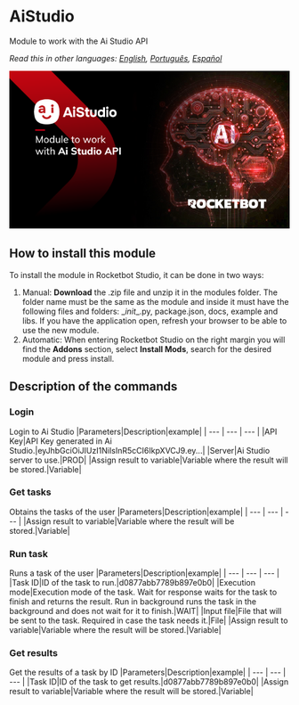 # AiStudio
  
Module to work with the Ai Studio API  

*Read this in other languages: [English](Manual_AiStudio.md), [Português](Manual_AiStudio.pr.md), [Español](Manual_AiStudio.es.md)*
  
![banner](imgs/Banner_AiStudio.png)
## How to install this module
  
To install the module in Rocketbot Studio, it can be done in two ways:
1. Manual: __Download__ the .zip file and unzip it in the modules folder. The folder name must be the same as the module and inside it must have the following files and folders: \__init__.py, package.json, docs, example and libs. If you have the application open, refresh your browser to be able to use the new module.
2. Automatic: When entering Rocketbot Studio on the right margin you will find the **Addons** section, select **Install Mods**, search for the desired module and press install.  


## Description of the commands

### Login
  
Login to Ai Studio
|Parameters|Description|example|
| --- | --- | --- |
|API Key|API Key generated in Ai Studio.|eyJhbGciOiJIUzI1NiIsInR5cCI6IkpXVCJ9.ey...|
|Server|Ai Studio server to use.|PROD|
|Assign result to variable|Variable where the result will be stored.|Variable|

### Get tasks
  
Obtains the tasks of the user
|Parameters|Description|example|
| --- | --- | --- |
|Assign result to variable|Variable where the result will be stored.|Variable|

### Run task
  
Runs a task of the user
|Parameters|Description|example|
| --- | --- | --- |
|Task ID|ID of the task to run.|d0877abb7789b897e0b0|
|Execution mode|Execution mode of the task. Wait for response waits for the task to finish and returns the result. Run in background runs the task in the background and does not wait for it to finish.|WAIT|
|Input file|File that will be sent to the task. Required in case the task needs it.|File|
|Assign result to variable|Variable where the result will be stored.|Variable|

### Get results
  
Get the results of a task by ID
|Parameters|Description|example|
| --- | --- | --- |
|Task ID|ID of the task to get results.|d0877abb7789b897e0b0|
|Assign result to variable|Variable where the result will be stored.|Variable|
